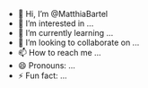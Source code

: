 - 👋 Hi, I’m @MatthiaBartel
- 👀 I’m interested in ...
- 🌱 I’m currently learning ...
- 💞️ I’m looking to collaborate on ...
- 📫 How to reach me ...
- 😄 Pronouns: ...
- ⚡ Fun fact: ...

<!---
MatthiaBartel/MatthiaBartel is a ✨ special ✨ repository because its `README.md` (this file) appears on your GitHub profile.
You can click the Preview link to take a look at your changes.
--->
